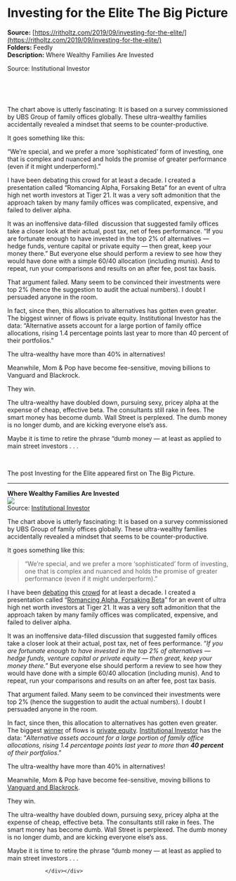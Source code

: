 # Investing for the Elite The Big Picture

**Source:** [https://ritholtz.com/2019/09/investing-for-the-elite/](https://ritholtz.com/2019/09/investing-for-the-elite/)  
**Folders:** Feedly  
**Description:** Where Wealthy Families Are Invested

Source: Institutional Investor

 

 

The chart above is utterly fascinating: It is based on a survey commissioned by UBS Group of family offices globally. These ultra-wealthy families accidentally revealed a mindset that seems to be counter-productive.

It goes something like this:

“We’re special, and we prefer a more ‘sophisticated’ form of investing, one that is complex and nuanced and holds the promise of greater performance (even if it might underperform).”

I have been debating this crowd for at least a decade. I created a presentation called “Romancing Alpha, Forsaking Beta” for an event of ultra high net worth investors at Tiger 21. It was a very soft admonition that the approach taken by many family offices was complicated, expensive, and failed to deliver alpha.

It was an inoffensive data-filled  discussion that suggested family offices take a closer look at their actual, post tax, net of fees performance. “If you are fortunate enough to have invested in the top 2% of alternatives — hedge funds, venture capital or private equity — then great, keep your money there.” But everyone else should perform a review to see how they would have done with a simple 60/40 allocation (including munis). And to repeat, run your comparisons and results on an after fee, post tax basis.

That argument failed. Many seem to be convinced their investments were top 2% (hence the suggestion to audit the actual numbers). I doubt I persuaded anyone in the room.

In fact, since then, this allocation to alternatives has gotten even greater. The biggest winner of flows is private equity. Institutional Investor has the data: “Alternative assets account for a large portion of family office allocations, rising 1.4 percentage points last year to more than 40 percent of their portfolios.”

The ultra-wealthy have more than 40% in alternatives!

Meanwhile, Mom & Pop have become fee-sensitive, moving billions to Vanguard and Blackrock.

They win.

The ultra-wealthy have doubled down, pursuing sexy, pricey alpha at the expense of cheap, effective beta. The consultants still rake in fees. The smart money has become dumb. Wall Street is perplexed. The dumb money is no longer dumb, and are kicking everyone else’s ass.

Maybe it is time to retire the phrase “dumb money — at least as applied to main street investors . . .

 

The post Investing for the Elite appeared first on The Big Picture.


---

<div><p><strong>Where Wealthy Families Are Invested </strong><br>
<img src="https://ritholtz.com/wp-content/uploads/2019/09/Screen-Shot-2019-09-25-at-6.58.58-AM.png"><br>
Source: <a href="https://www.institutionalinvestor.com/article/b1h92fwdz574nt/Where-the-World-s-Wealthiest-Families-Are-Putting-Capital-And-Where-They-Aren-t">Institutional Investor</a></p>
<p> </p>
<p> </p>
<p>The chart above is utterly fascinating: It is based on a survey commissioned by UBS Group of family offices globally. These ultra-wealthy families accidentally revealed a mindset that seems to be counter-productive.</p>
<p>It goes something like this:</p>
<blockquote><p>“We’re special, and we prefer a more ‘sophisticated’ form of investing, one that is complex and nuanced and holds the promise of greater performance (even if it might underperform).”</p></blockquote>
<p>I have been <a href="https://ritholtz.com/2013/12/a-closer-look-at-hedge-fund-under-performance/">debating</a> this <a href="https://ritholtz.com/2013/08/outperform-by-5-year/">crowd</a> for at least a decade. I created a presentation called “<a href="https://ritholtz.com/2013/06/romancing-alpha-forsaking-beta-3/">Romancing Alpha, Forsaking Beta</a>” for an event of ultra high net worth investors at Tiger 21. It was a very soft admonition that the approach taken by many family offices was complicated, expensive, and failed to deliver alpha.</p>
<p>It was an inoffensive data-filled  discussion that suggested family offices take a closer look at their actual, post tax, net of fees performance. “<em>If you are fortunate enough to have invested in the top 2% of alternatives — hedge funds, venture capital or private equity — then great, keep your money there.” </em>But everyone else should perform a review to see how they would have done with a simple 60/40 allocation (including munis). And to repeat, run your comparisons and results on an after fee, post tax basis.</p>
<p>That argument failed. Many seem to be convinced their investments were top 2% (hence the suggestion to audit the actual numbers). I doubt I persuaded anyone in the room.</p>
<p>In fact, since then, this allocation to alternatives has gotten even greater. The biggest <a href="https://www.forbes.com/sites/greatspeculations/2018/11/27/dont-get-misled-by-return-on-equity-roe/#3a11c6614ed4">winner</a> of flows is <a href="https://medium.com/@nextvest/ignoring-the-cost-of-committed-capital-how-pe-funds-can-overstate-lp-returns-by-up-to-50-23b42e6c5558">private equity</a>. <a href="https://www.institutionalinvestor.com/article/b1h92fwdz574nt/Where-the-World-s-Wealthiest-Families-Are-Putting-Capital-And-Where-They-Aren-t">Institutional Investor</a> has the data: “<em>Alternative assets account for a large portion of family office allocations, rising 1.4 percentage points last year to more than <strong><span>40 percent</span></strong> of their portfolios</em>.”</p>
<p>The ultra-wealthy have more than 40% in alternatives!</p>
<p>Meanwhile, Mom &amp; Pop have become fee-sensitive, moving billions to <a href="https://ritholtz.com/2019/09/vanguard-and-blackrock-dominate/">Vanguard and Blackrock</a>.</p>
<p>They win.</p>
<p>The ultra-wealthy have doubled down, pursuing sexy, pricey alpha at the expense of cheap, effective beta. The consultants still rake in fees. The smart money has become dumb. Wall Street is perplexed. The dumb money is no longer dumb, and are kicking everyone else’s ass.</p>
<p>Maybe it is time to retire the phrase “dumb money — at least as applied to main street investors . . .</p>
<p> </p>
<div>
                    
                </div></div>		      